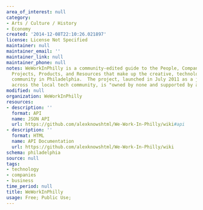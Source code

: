 ```yaml
---
area_of_interest: null
category:
- Arts / Culture / History
- Economy
created: '2014-12-08T22:10:26.021897'
license: License Not Specified
maintainer: null
maintainer_email: ''
maintainer_link: null
maintainer_phone: null
notes: WeWorkInPhilly is a community-edited guide to the People, Companies, Groups,
  Projects, Products, and Resources that make up the creative, technology, and business
  community in Philadelphia.  The project, launched in July 2011 as a joint effort
  across the local tech community, is "owned by none and supported by all."
modified: null
organization: WeWorkInPhilly
resources:
- description: ''
  format: API
  name: JSON API
  url: https://github.com/alexknowshtml/We-Work-In-Philly/wiki#api
- description: ''
  format: HTML
  name: API Documentation
  url: https://github.com/alexknowshtml/We-Work-In-Philly/wiki
schema: philadelphia
source: null
tags: 
- technology
- companies
- business
time_period: null
title: WeWorkInPhilly
usage: Free; Public Use;
---
```

